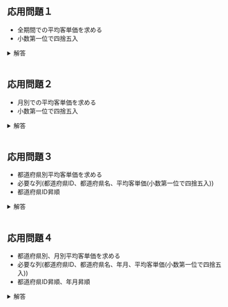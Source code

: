 応用問題１
-----
- 全期間での平均客単価を求める
- 小数第一位で四捨五入

<details><summary>解答</summary>

```sql
select
  round(avg(amount)) avg
from
  orders;
```
</details>  
<br>

応用問題２
-----
- 月別での平均客単価を求める
- 小数第一位で四捨五入

<details><summary>解答</summary>

```sql
select
  date_format(order_time, '%Y%m') order_year_month,
  round(avg(amount)) avg_customer_spend
from
  orders
group by
  date_format(order_time, '%Y%m')
order by
  order_year_month;
```
</details>  
<br>

応用問題３
-----
- 都道府県別平均客単価を求める
- 必要な列(都道府県ID、都道府県名、平均客単価(小数第一位で四捨五入))
- 都道府県ID昇順

<details><summary>解答</summary>

```sql
select
  p.id prefecture_id,
  p.name,
  round(avg(amount)) avg_customer_spend
from
  orders o
inner join
  users u
  on o.user_id = u.id
inner join
  prefectures p
  on u.prefecture_id = p.id
group by
  p.id
order by
  p.id;
```
</details>  
<br>

応用問題４
-----
- 都道府県別、月別平均客単価を求める
- 必要な列(都道府県ID、都道府県名、年月、平均客単価(小数第一位で四捨五入))
- 都道府県ID昇順、年月昇順

<details><summary>解答</summary>

```sql
select
  p.id prefecture_id,
  p.name,
  date_format(o.order_time, '%Y%m') order_year_month,
  round(avg(amount)) avg_customer_spend
from
  orders o
inner join
  users u
  on o.user_id = u.id
inner join
  prefectures p
  on u.prefecture_id = p.id
group by
  p.id, order_year_month
order by
  p.id, order_year_month;
```
</details>  
